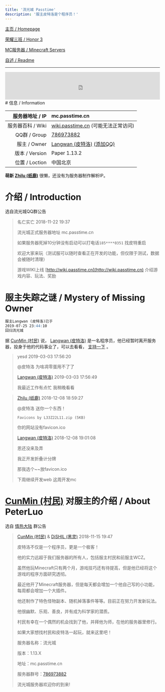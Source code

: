 ```yaml
---
title: '流光城 Passtime'
description: '服主皮特洛是个程序员！'
---
```


[主页 / Homepage]()

[荣耀三班 / Honor 3](honor3)

[MC服务器 / Minecraft Servers](mc)

[自述 / Readme](README)

------

<iframe style="width:728px;height:90px;max-width:100%;border:none;display:block;margin:auto" src="https://namemc.com/server/mc.passtime.cn/embed" width="728" height="90"></iframe>
# 信息 / Information

|   服务器地址 / IP | mc.passtime.cn                                               |
| ----------------: | :----------------------------------------------------------- |
| 服务器百科 / Wiki | [wiki.passtime.cn](http://wiki.passtime.cn) (可能无法正常访问) |
|      QQ群 / Group | [786973882](https://jq.qq.com/?_wv=1027&k=5iZ9CtJ)           |
|      服主 / Owner | [Langwan (皮特洛)](https://zh-cn.namemc.com/profile/Langwan.1) [(添加QQ)](http://wpa.qq.com/msgrd?v=3&uin=103401824&site=qq&menu=yes) |
|    版本 / Version | Paper 1.13.2                                                 |
|    位置 / Loction | 中国北京                                                     |

**萌新 [Zhilu (纸鹿)](https://zh-cn.namemc.com/profile/Zhilu.2)** 很懒，还没有为服务器制作解析IP。



# 介绍 / Introduction

选自流光城QQ群公告

>  名亡实亡 2018-11-22 19:37
>
>  流光城正式服务器地址 mc.passtime.cn
>  
>  如果服务器死掉10分钟没有启动可以打电话`185****0351` 找皮特重启
>  
>  欢迎大家来玩（测试服可以随时查看正在开发的功能，但仅限于测试，数据会被随时清理）
>  
>  游戏WIKI上线 [http://wiki.passtime.cn](http://wiki.passtime.cn) 介绍游戏内容、玩法、奖励



# 服主失踪之谜 / Mystery of Missing Owner

```markdown
服主Langwan (皮特洛)已于
2019-07-25 23:44:10
回归流光城
```

据 [CunMin (村民)](https://zh-cn.namemc.com/profile/CunMin.1) 说， [Langwan (皮特洛)](https://zh-cn.namemc.com/profile/Langwan.1) 是一名程序员，他已经暂时离开服务器，投身于他的代码事业了，可以去看看， [支持一下](http://passtime.cn) 。

> yesd 2019-03-03 17:56:20
>
> @皮特洛 为啥凋零蛋用不了了
>
> [Langwan (皮特洛)](http://wpa.qq.com/msgrd?v=3&uin=103401824&site=qq&menu=yes) 2019-03-03 17:56:49
>
> 我最近工作有点忙 我稍晚看看



> [Zhilu (纸鹿)](http://wpa.qq.com/msgrd?v=3&uin=2399052066&site=qq&menu=yes) 2018-12-08 18:59:27
>
> @皮特洛 送你一个东西！
>
> `Favicons by L33Z22L11.zip (5KB)`
>
> 你的网站没有favicon.ico
>
> [Langwan (皮特洛)](http://wpa.qq.com/msgrd?v=3&uin=103401824&site=qq&menu=yes) 2018-12-08 19:01:08
>
> 恩还没来及弄
>
> 我正开发折叠计分牌
>
> 那我选个~~放favicon.ico 
>
> 下周继续开发web 这周开发mc



# [CunMin (村民)](https://zh-cn.namemc.com/profile/CunMin.1) 对服主的介绍 / About PeterLuo

选自 [情热大陆](http:/jt.zhilu.fun) 群公告

> [CunMin (村民)](http://wpa.qq.com/msgrd?v=3&uin=1041397896&site=qq&menu=yes) & [DiSHIL (黑灵)](http://wpa.qq.com/msgrd?v=3&uin=1524811747&site=qq&menu=yes) 2018-11-15 19:47
>
> 皮特洛不仅是一个程序员，更是一个极客！
>
> 他的实力远超于我们服务器的所有人，包括服主村民和前服主WCZ。
>
> 虽然他玩Minecraft只有两个月，游戏技巧还有待提高，但是他已经将这个游戏的程序方面研究透彻。
>
> 最近他开了Minecraft服务器，但是每天都会增加一个他自己写的小功能，每周都会增加一个大插件。
>
> 他还制作了特色怪物副本、随机掉落事件等等。目前正在努力开发新玩法。
>
> 他很幽默、乐观、善良，并有成为科学家的潜质。
>
> 村民有幸在一个偶然的机会找到了他，并拜他为师，在他的服务器里修行。
>
> 如果大家想找村民和皮特洛一起玩，就来这里吧！
>
> 服务器名称：流光城
>
> 版本：1.13.X
>
> 地址：mc.passtime.cn
>
> 服务器群号：[786973882](https://jq.qq.com/?_wv=1027&k=5iZ9CtJ)
>
> 流光城服务器欢迎你的到来!